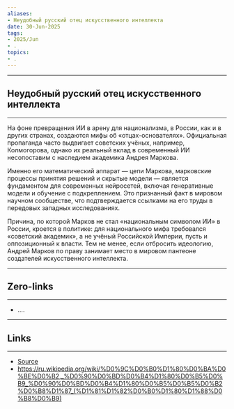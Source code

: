 ```yaml
---
aliases: 
- Неудобный русский отец искусственного интеллекта 
date: 30-Jun-2025
tags:
- 2025/Jun
- .
topics:
- .
---
```

-----
##  Неудобный русский отец искусственного интеллекта 
-----
На фоне превращения ИИ в арену для национализма, в России, как и в других странах, создаются мифы об «отцах-основателях». Официальная пропаганда часто выдвигает советских учёных, например, Колмогорова, однако их реальный вклад в современный ИИ несопоставим с наследием академика Андрея Маркова.

Именно его математический аппарат — цепи Маркова, марковские процессы принятия решений и скрытые модели — является фундаментом для современных нейросетей, включая генеративные модели и обучение с подкреплением. Это признанный факт в мировом научном сообществе, что подтверждается ссылками на его труды в передовых западных исследованиях.

Причина, по которой Марков не стал «национальным символом ИИ» в России, кроется в политике: для национального мифа требовался «советский академик», а не учёный Российской Империи, пусть и оппозиционный к власти. Тем не менее, если отбросить идеологию, Андрей Марков по праву занимает место в мировом пантеоне создателей искусственного интеллекта.

---
## Zero-links
---
- ....

---
## Links
---
- [Source](https://t.me/turboproject/1766)
- https://ru.wikipedia.org/wiki/%D0%9C%D0%B0%D1%80%D0%BA%D0%BE%D0%B2,_%D0%90%D0%BD%D0%B4%D1%80%D0%B5%D0%B9_%D0%90%D0%BD%D0%B4%D1%80%D0%B5%D0%B5%D0%B2%D0%B8%D1%87_(%D1%81%D1%82%D0%B0%D1%80%D1%88%D0%B8%D0%B9)